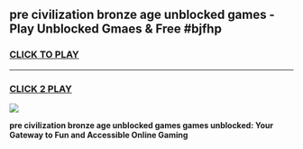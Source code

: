 
## pre civilization bronze age unblocked games - Play Unblocked Gmaes & Free #bjfhp
<h3>
<a href="https://news.freeplayer.one?title=pre_civilization_bronze_age_unblocked_games&ref=24F">CLICK TO PLAY</a></h3>
<hr>

<h3>
<a href="https://news.freeplayer.one?title=pre_civilization_bronze_age_unblocked_games&ref=24F">CLICK 2 PLAY</a>
  
</h3>

<a href="https://news.freeplayer.one?title=pre_civilization_bronze_age_unblocked_games&ref=24F/"><img src="https://clearcache.store/games.png"></a>


**pre civilization bronze age unblocked games games unblocked: Your Gateway to Fun and Accessible Online Gaming**
